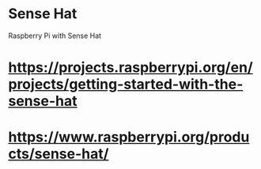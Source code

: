 # Sense Hat

Raspberry Pi with Sense Hat 

# https://projects.raspberrypi.org/en/projects/getting-started-with-the-sense-hat
# https://www.raspberrypi.org/products/sense-hat/

